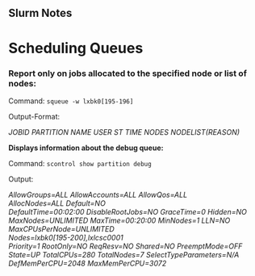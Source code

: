 ## Slurm Notes

# Scheduling Queues

### Report only on jobs allocated to the specified node or list of nodes:

Command: ``squeue -w lxbk0[195-196]``

Output-Format:

_JOBID PARTITION     NAME     USER ST       TIME  NODES NODELIST(REASON)_

**Displays information about the debug queue:**

Command: ``scontrol show partition debug``

Output:

_AllowGroups=ALL AllowAccounts=ALL AllowQos=ALL  
AllocNodes=ALL Default=NO  
DefaultTime=00:02:00 DisableRootJobs=NO GraceTime=0 Hidden=NO  
MaxNodes=UNLIMITED MaxTime=00:20:00 MinNodes=1 LLN=NO MaxCPUsPerNode=UNLIMITED  
Nodes=lxbk0[195-200],lxlcsc0001  
Priority=1 RootOnly=NO ReqResv=NO Shared=NO PreemptMode=OFF  
State=UP TotalCPUs=280 TotalNodes=7 SelectTypeParameters=N/A  
DefMemPerCPU=2048 MaxMemPerCPU=3072_